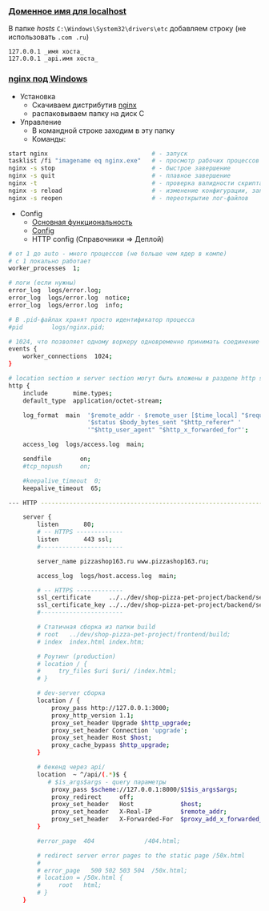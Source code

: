 ### [Доменное имя для localhost](https://codertime.ru/blog-ru/kak-sozdat-lokalnyy-polzovatelskiy-domen-na-localhost-s-pomoshchyu-servera-apache/)

В папке _hosts_ `C:\Windows\System32\drivers\etc` добавляем строку
(не использовать `.com .ru`)

```
127.0.0.1 _имя хоста_
127.0.0.1 _api.имя хоста_
```

### [nginx под Windows](https://nginx.org/ru/docs/windows.html)

- Установка
  - Скачиваем дистрибутив [nginx](https://nginx.org/ru/download.html)
  - распаковываем папку на диск С
- Управление
  - В командной строке заходим в эту папку
  - Команды:

```bash
start nginx                             # - запуск
tasklist /fi "imagename eq nginx.exe"   # - просмотр рабочих процессов
nginx -s stop                           # - быстрое завершение
nginx -s quit                           # - плавное завершение
nginx -t                                # - проверка валидности скрипта
nginx -s reload                         # - изменение конфигурации, запуск новых рабочих процессов с новой конфигурацией, плавное завершение старых рабочих процессов
nginx -s reopen                         # - переоткрытие лог-файлов
```

- Config
  - [Основная функциональность](https://nginx.org/ru/docs/ngx_core_module.html)
  - [Config](https://wiki.merionet.ru/articles/nastrojka-proizvoditelnosti-i-bezopasnosti-nginx/?ysclid=lr25uxu0t590297650)
  - HTTP config (Справочники => Деплой)

```bash
# от 1 до auto - много процессов (не больше чем ядер в компе)
# с 1 локально работает
worker_processes  1;

# логи (если нужны)
error_log  logs/error.log;
error_log  logs/error.log  notice;
error_log  logs/error.log  info;

# В .pid-файлах хранят просто идентификатор процесса
#pid        logs/nginx.pid;

# 1024, что позволяет одному воркеру одновременно принимать соединение от клиента
events {
    worker_connections  1024;
}

# location section и server section могут быть вложены в разделе http section, чтобы сделать конфигурацию более читабельной.
http {
    include       mime.types;
    default_type  application/octet-stream;

    log_format  main  '$remote_addr - $remote_user [$time_local] "$request" '
                      '$status $body_bytes_sent "$http_referer" '
                      '"$http_user_agent" "$http_x_forwarded_for"';

    access_log  logs/access.log  main;

    sendfile        on;
    #tcp_nopush     on;

    #keepalive_timeout  0;
    keepalive_timeout  65;

--- HTTP -------------------------------------------------------------------------------

    server {
        listen       80;
        # -- HTTPS -------------
        listen       443 ssl;
        #-----------------------

        server_name pizzashop163.ru www.pizzashop163.ru;

        access_log  logs/host.access.log  main;

        # -- HTTPS -------------
        ssl_certificate     ../../dev/shop-pizza-pet-project/backend/security/pizzashop163.ru+4.pem;
        ssl_certificate_key ../../dev/shop-pizza-pet-project/backend/security/pizzashop163.ru+4-key.pem;
        #-----------------------

        # Статичная сборка из папки build
        # root   ../dev/shop-pizza-pet-project/frontend/build;
        # index  index.html index.htm;

        # Роутинг (production)
        # location / {
        #     try_files $uri $uri/ /index.html;
        # }

        # dev-server сборка
        location / {
            proxy_pass http://127.0.0.1:3000;
            proxy_http_version 1.1;
            proxy_set_header Upgrade $http_upgrade;
            proxy_set_header Connection 'upgrade';
            proxy_set_header Host $host;
            proxy_cache_bypass $http_upgrade;
        }

        # бекенд через api/
        location  ~ ^/api/(.*)$ {
           # $is_args$args - query параметры
            proxy_pass $scheme://127.0.0.1:8000/$1$is_args$args;
            proxy_redirect     off;
            proxy_set_header   Host             $host;
            proxy_set_header   X-Real-IP        $remote_addr;
            proxy_set_header   X-Forwarded-For  $proxy_add_x_forwarded_for;
        }

        #error_page  404              /404.html;

        # redirect server error pages to the static page /50x.html
        #
        # error_page   500 502 503 504  /50x.html;
        # location = /50x.html {
        #     root   html;
        # }
    }
```

